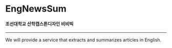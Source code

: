 # EngNewsSum
#### 조선대학교 산학캡스톤디자인 비비빅
-------
We will provide a service that extracts and summarizes articles in English.
